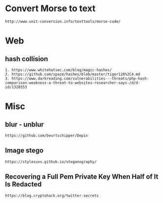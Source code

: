 # Convert Morse to text

```http://www.unit-conversion.info/texttools/morse-code/```

# Web
## hash collision

```
1. https://www.whitehatsec.com/blog/magic-hashes/
2. https://github.com/spaze/hashes/blob/master/tiger128%2C4.md
3. https://www.darkreading.com/vulnerabilities---threats/php-hash-comparison-weakness-a-threat-to-websites-researcher-says-/d/d-id/1320353
```

# Misc
## blur - unblur 
```https://github.com/beurtschipper/Depix```

## Image stego
```https://stylesuxx.github.io/steganography/```

## Recovering a Full Pem Private Key When Half of It Is Redacted
```https://blog.cryptohack.org/twitter-secrets```
